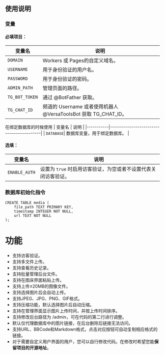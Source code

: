 ## 使用说明
### 变量

#### 必填项目：

| 变量名       | 说明                                      |
|--------------|-------------------------------------------|
| `DOMAIN`     | Workers 或 Pages的自定义域名。          |
| `USERNAME`   | 用于身份验证的用户名。                    |
| `PASSWORD`   | 用于身份验证的密码。                      |
| `ADMIN_PATH` | 管理页面的路径。                          |
| `TG_BOT_TOKEN` | 通过 @BotFather 获取。                  |
| `TG_CHAT_ID`  | 频道的 Username 或者使用机器人 @VersaToolsBot 获取 TG_CHAT_ID。 |

在绑定数据库的时候使用
| 变量名    | 说明                                      |
|-----------|-------------------------------------------|
| `DATABASE`| 数据库变量，用于绑定数据库。              |

#### 选填：

| 变量名        | 说明                                      |
|---------------|-------------------------------------------|
| `ENABLE_AUTH` | 设置为 `true` 时启用访客验证，为空或者不设置代表关闭访客验证。 |

### 数据库初始化指令
```
CREATE TABLE media (
    file_path TEXT PRIMARY KEY,
    timestamp INTEGER NOT NULL,
    url TEXT NOT NULL
);
```

# 功能

- 支持访客验证。
- 支持多文件上传。
- 支持查看历史记录。
- 支持批量管理后台文件。
- 支持在图床界面粘贴上传。
- 支持上传≤20MB的图像文件。
- 支持选择图片后会自动上传。
- 支持JPEG、JPG、PNG、GIF格式。
- 支持压缩功能，默认选择图片后自动压缩。
- 支持在管理界面显示图片上传时间，并按上传时间排序。
- 支持修改后台路径为 /admin，可在代码的第二行进行调整。
- 默认仅代理数据库中的图片链接，在后台删除后链接无法访问。
- 支持URL、BBCode和Markdown格式，点击对应按钮可自动复制相应格式的链接。
- 对于需要自定义用户界面的用户，您可以自行修改代码。在修改时希望您能**保留项目的开源地址**。
